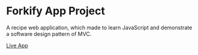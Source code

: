 # Forkify App Project

A recipe web application, which made to learn JavaScript and demonstrate a software design pattern of MVC.

[Live App](https://forkify-lucas945.netlify.app/)
